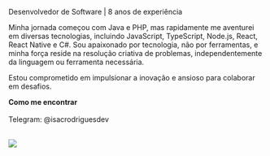 Desenvolvedor de Software | 8 anos de experiência

Minha jornada começou com Java e PHP, mas rapidamente me aventurei em diversas tecnologias, incluindo JavaScript, TypeScript, Node.js, React, React Native e C#. Sou apaixonado por tecnologia, não por ferramentas, e minha força reside na resolução criativa de problemas, independentemente da linguagem ou ferramenta necessária. 

Estou comprometido em impulsionar a inovação e ansioso para colaborar em desafios.

<b>Como me encontrar</b><br/><br/>
Telegram: @isacrodriguesdev<br/>

<br/>

<div align="left">
<!--   <a href="https://www.instagram.com/isacrodrigues.dev/" target="_blank"><img src="https://img.shields.io/badge/-Instagram-%23E4405F?style=for-the-badge&logo=instagram&logoColor=white" target="_blank"></a> -->
  <a href="https://www.linkedin.com/in/isacrodriguesdev/" target="_blank"><img src="https://img.shields.io/badge/-LinkedIn-%230077B5?style=for-the-badge&logo=linkedin&logoColor=white" target="_blank"></a> 
</div>

